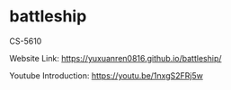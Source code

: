 # battleship
CS-5610

Website Link: https://yuxuanren0816.github.io/battleship/

Youtube Introduction: https://youtu.be/1nxgS2FRj5w 